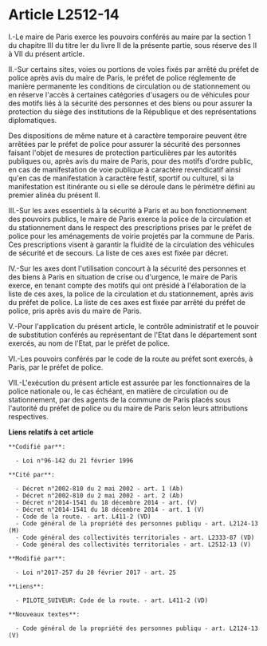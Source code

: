 # Article L2512-14

I.-Le maire de Paris exerce les pouvoirs conférés au maire par la section 1 du chapitre III du titre Ier du livre II de la
présente partie, sous réserve des II à VII du présent article. 

II.-Sur certains sites, voies ou portions de voies fixés par arrêté du préfet de police après avis du maire de Paris, le
préfet de police réglemente de manière permanente les conditions de circulation ou de stationnement ou en réserve l'accès à
certaines catégories d'usagers ou de véhicules pour des motifs liés à la sécurité des personnes et des biens ou pour assurer
la protection du siège des institutions de la République et des représentations diplomatiques. 

Des dispositions de même nature et à caractère temporaire peuvent être arrêtées par le préfet de police pour assurer la
sécurité des personnes faisant l'objet de mesures de protection particulières par les autorités publiques ou, après avis du
maire de Paris, pour des motifs d'ordre public, en cas de manifestation de voie publique à caractère revendicatif ainsi qu'en
cas de manifestation à caractère festif, sportif ou culturel, si la manifestation est itinérante ou si elle se déroule dans
le périmètre défini au premier alinéa du présent II. 

III.-Sur les axes essentiels à la sécurité à Paris et au bon fonctionnement des pouvoirs publics, le maire de Paris exerce la
police de la circulation et du stationnement dans le respect des prescriptions prises par le préfet de police pour les
aménagements de voirie projetés par la commune de Paris. Ces prescriptions visent à garantir la fluidité de la circulation
des véhicules de sécurité et de secours. La liste de ces axes est fixée par décret. 

IV.-Sur les axes dont l'utilisation concourt à la sécurité des personnes et des biens à Paris en situation de crise ou
d'urgence, le maire de Paris exerce, en tenant compte des motifs qui ont présidé à l'élaboration de la liste de ces axes, la
police de la circulation et du stationnement, après avis du préfet de police. La liste de ces axes est fixée par arrêté du
préfet de police, pris après avis du maire de Paris. 

V.-Pour l'application du présent article, le contrôle administratif et le pouvoir de substitution conférés au représentant de
l'Etat dans le département sont exercés, au nom de l'Etat, par le préfet de police. 

VI.-Les pouvoirs conférés par le code de la route au préfet sont exercés, à Paris, par le préfet de police. 

VII.-L'exécution du présent article est assurée par les fonctionnaires de la police nationale ou, le cas échéant, en matière
de circulation ou de stationnement, par des agents de la commune de Paris placés sous l'autorité du préfet de police ou du
maire de Paris selon leurs attributions respectives.

**Liens relatifs à cet article**

	**Codifié par**:

	  - Loi n°96-142 du 21 février 1996

	**Cité par**:

	  - Décret n°2002-810 du 2 mai 2002 - art. 1 (Ab)
	  - Décret n°2002-810 du 2 mai 2002 - art. 2 (Ab)
	  - Décret n°2014-1541 du 18 décembre 2014 - art. (V)
	  - Décret n°2014-1541 du 18 décembre 2014 - art. 1 (V)
	  - Code de la route. - art. L411-2 (VD)
	  - Code général de la propriété des personnes publiqu - art. L2124-13 (M)
	  - Code général des collectivités territoriales - art. L2333-87 (VD)
	  - Code général des collectivités territoriales - art. L2512-13 (V)

	**Modifié par**:

	  - Loi n°2017-257 du 28 février 2017 - art. 25

	**Liens**:

	  - PILOTE_SUIVEUR: Code de la route. - art. L411-2 (VD)

	**Nouveaux textes**:

	  - Code général de la propriété des personnes publiqu - art. L2124-13 (V)
